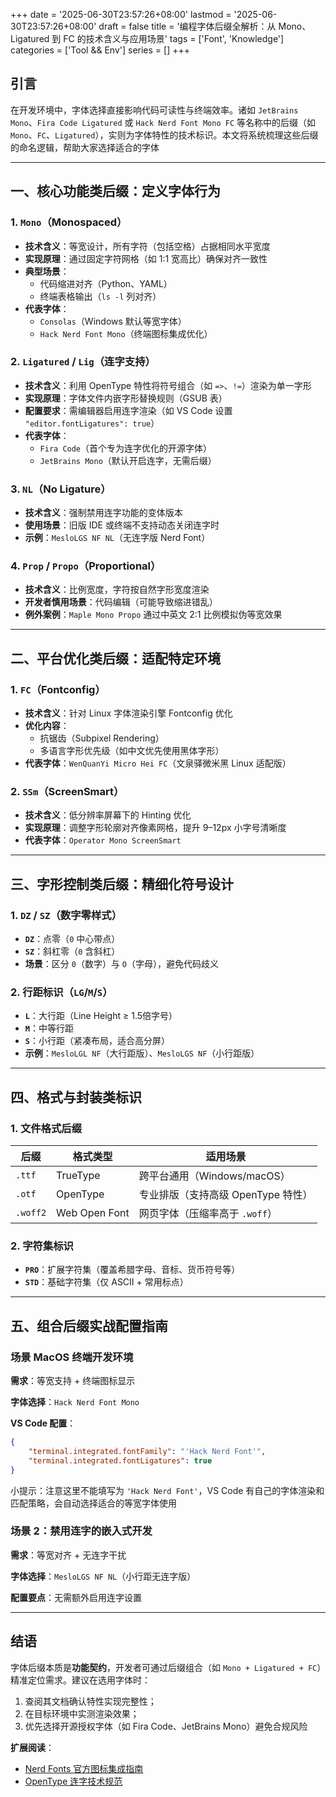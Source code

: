 +++
date = '2025-06-30T23:57:26+08:00'
lastmod = '2025-06-30T23:57:26+08:00'
draft = false
title = '编程字体后缀全解析：从 Mono、Ligatured 到 FC 的技术含义与应用场景'
tags = ['Font', 'Knowledge']
categories = ['Tool && Env']
series = []
+++

## 引言

在开发环境中，字体选择直接影响代码可读性与终端效率。诸如 `JetBrains Mono`、`Fira Code Ligatured` 或 `Hack Nerd Font Mono FC` 等名称中的后缀（如 `Mono`、`FC`、`Ligatured`），实则为字体特性的技术标识。本文将系统梳理这些后缀的命名逻辑，帮助大家选择适合的字体

---

## 一、核心功能类后缀：定义字体行为

### 1. **`Mono`（Monospaced）**

- **技术含义**：等宽设计，所有字符（包括空格）占据相同水平宽度
- **实现原理**：通过固定字符网格（如 1:1 宽高比）确保对齐一致性
- **典型场景**：
    - 代码缩进对齐（Python、YAML）
    - 终端表格输出（`ls -l` 列对齐）
- **代表字体**：
    - `Consolas`（Windows 默认等宽字体）
    - `Hack Nerd Font Mono`（终端图标集成优化）

### 2. **`Ligatured` / `Lig`（连字支持）**

- **技术含义**：利用 OpenType 特性将符号组合（如 `=>`、`!=`）渲染为单一字形
- **实现原理**：字体文件内嵌字形替换规则（GSUB 表）
- **配置要求**：需编辑器启用连字渲染（如 VS Code 设置 `"editor.fontLigatures": true`）
- **代表字体**：
    - `Fira Code`（首个专为连字优化的开源字体）
    - `JetBrains Mono`（默认开启连字，无需后缀）

### 3. **`NL`（No Ligature）**

- **技术含义**：强制禁用连字功能的变体版本
- **使用场景**：旧版 IDE 或终端不支持动态关闭连字时
- **示例**：`MesloLGS NF NL`（无连字版 Nerd Font）

### 4. **`Prop` / `Propo`（Proportional）**

- **技术含义**：比例宽度，字符按自然字形宽度渲染
- **开发者慎用场景**：代码编辑（可能导致缩进错乱）
- **例外案例**：`Maple Mono Propo` 通过中英文 2:1 比例模拟伪等宽效果

---

## 二、平台优化类后缀：适配特定环境

### 1. **`FC`（Fontconfig）**

- **技术含义**：针对 Linux 字体渲染引擎 Fontconfig 优化
- **优化内容**：
    - 抗锯齿（Subpixel Rendering）
    - 多语言字形优先级（如中文优先使用黑体字形）
- **代表字体**：`WenQuanYi Micro Hei FC`（文泉驿微米黑 Linux 适配版）

### 2. **`SSm`（ScreenSmart）**

- **技术含义**：低分辨率屏幕下的 Hinting 优化
- **实现原理**：调整字形轮廓对齐像素网格，提升 9–12px 小字号清晰度
- **代表字体**：`Operator Mono ScreenSmart`

---

## 三、字形控制类后缀：精细化符号设计

### 1. **`DZ` / `SZ`（数字零样式）**

- **`DZ`**：点零（`0` 中心带点）
- **`SZ`**：斜杠零（`0` 含斜杠）
- **场景**：区分 `0`（数字）与 `O`（字母），避免代码歧义

### 2. **行距标识（`LG`/`M`/`S`）**

- **`L`**：大行距（Line Height ≥ 1.5倍字号）
- **`M`**：中等行距
- **`S`**：小行距（紧凑布局，适合高分屏）
- **示例**：`MesloLGL NF`（大行距版）、`MesloLGS NF`（小行距版）

---

## 四、格式与封装类标识

### 1. **文件格式后缀**

| 后缀 | 格式类型 | 适用场景 |
| --- | --- | --- |
| `.ttf` | TrueType | 跨平台通用（Windows/macOS） |
| `.otf` | OpenType | 专业排版（支持高级 OpenType 特性） |
| `.woff2` | Web Open Font | 网页字体（压缩率高于 `.woff`） |

### 2. **字符集标识**

- **`PRO`**：扩展字符集（覆盖希腊字母、音标、货币符号等）
- **`STD`**：基础字符集（仅 ASCII + 常用标点）

---

## 五、组合后缀实战配置指南

### 场景 MacOS 终端开发环境

**需求**：等宽支持 + 终端图标显示

**字体选择**：`Hack Nerd Font Mono`

**VS Code 配置**：

```json
{
    "terminal.integrated.fontFamily": "'Hack Nerd Font'",
    "terminal.integrated.fontLigatures": true
}
```

小提示：注意这里不能填写为 `'Hack Nerd Font'`，VS Code 有自己的字体渲染和匹配策略，会自动选择适合的等宽字体使用


### 场景 2：禁用连字的嵌入式开发

**需求**：等宽对齐 + 无连字干扰

**字体选择**：`MesloLGS NF NL`（小行距无连字版）

**配置要点**：无需额外启用连字设置

---

## 结语

字体后缀本质是**功能契约**，开发者可通过后缀组合（如 `Mono + Ligatured + FC`）精准定位需求。建议在选用字体时：

1. 查阅其文档确认特性实现完整性；
2. 在目标环境中实测渲染效果；
3. 优先选择开源授权字体（如 Fira Code、JetBrains Mono）避免合规风险

**扩展阅读**：

- [Nerd Fonts 官方图标集成指南](https://www.nerdfonts.com/)
- [OpenType 连字技术规范](https://docs.microsoft.com/en-us/typography/opentype/spec/gsub)
